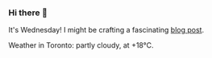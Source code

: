 ### Hi there :wave:

It's Wednesday! I might be crafting a fascinating [blog post](https://www.benjaminwuethrich.dev).

Weather in Toronto: partly cloudy, at +18°C.

